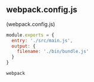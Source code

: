 ## webpack.config.js

(webpack.config.js)
```javascript
module.exports = {
  entry: './src/main.js',
  output: {
    filename: './bin/bundle.js'
  }
}
```

```bash
webpack
```